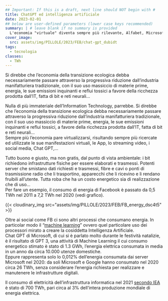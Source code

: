 ```yaml
---
## Important: If this is a draft, next line should NOT begin with #
title: ChatGPT ed intelligenza artificiale
date: 2023-02-01
## below are user-defined parameters (lower case keys recommended)
summary: | # leave blank if no summary is provided
  L'economia "virtuale" diventa sempre più rilevante, Alfabet, Microsoft, Meta, scalzano le vecchie aziende manifatturiere nelle valorizzazioni di borsa. E' questo un bene per l'ambiente? Qual'è l'impatto energetico dell'Information Technology, dell'Intelligenza artificiale?  
cover_image:
  src: assets/img/PILLOLE/2023/FEB/chat-gpt_dubidt
tags:
  - tecnologia
classes: 
  - TWh
---
```


Si direbbe che l’economia della transizione ecologica debba necessariamente passare attraverso la progressiva riduzione dall’industria manifatturiera tradizionale, con il suo uso massiccio di materie prime, energia, le sue emissioni inquinanti e reflui tossici a favore della ricchezza prodotta dall’IT, fatta di bit e reti neurali...

Nulla di più immateriale dell’Information Technology, parrebbe. Si direbbe che l’economia della transizione ecologica debba necessariamente passare attraverso la progressiva riduzione dall’industria manifatturiera tradizionale, con il suo uso massiccio di materie prime, energia, le sue emissioni inquinanti e reflui tossici, a favore della ricchezza prodotta dall’IT, fatta di bit e reti neurali...   
Sempre più l’economia pare virtualizzarsi, risultando sempre più ricercate ed utilizzate le sue manifestazioni virtuali, le App, lo streaming video, i social media, Chat GPT,… 

Tutto buono e giusto, ma non gratis, dal punto di vista ambientale: i bit richiedono infrastrutture fisiche per essere elaborati e trasmessi. Potenti server che smistano dati richiesti e trasmessi, fibre e cavi o ponti di trasmissione radio che li trasportino, apparecchi che li ricevino e li rendano fruibili all’utente. Tutta roba che ha un costo energetico sia di realizzazione che di uso…  
Per fare un esempio, il consumo di energia di Facebook è passato da 0,5 TWh nel 2011 a 7,2 TWh nel 2020 (vedi grafico). 

{{< cloudinary_img src="assets/img/PILLOLE/2023/FEB/FB_energy_dsc4t5" >}}
 

Oltre ai social come FB ci sono altri processi che consumano energia. In particolar modo il “[machine learning](https://arxiv.org/ftp/arxiv/papers/2204/2204.05149.pdf)” ovvero quel particolare uso dei processori mirato a creare la cosiddetta Intelligenza Artificiale.  
Chat GPT di Microsoft, di cui si è parlato molto durante le festività natalizie, è il risultato di GPT 3, una attività di Machine Learning il cui consumo energetico stimato è stato di 1.3 GWh, l’energia elettrica consumata in media in un anno da circa 10.000 utenze domestiche.  
Eppure rappresenta solo lo 0,012% dell’energia consumata dai server Microsoft nel 2020: da soli Microsoft e Google hanno consumato nel 2020 circa 26 TWh, senza considerare l’energia richiesta per realizzare e manutenere le infrastrutture digitali.

Il consumo di elettricità dell’infrastruttura informatica nel 2021 [secondo IEA](https://www.iea.org/reports/data-centres-and-data-transmission-networks) è stato di 700 TWh, pari circa al 3% dell’intera produzione mondiale di energia elettrica.

<!--
  created 2023-02-01 15:42:54.36123 +0100 CET m=+0.024652209
-->